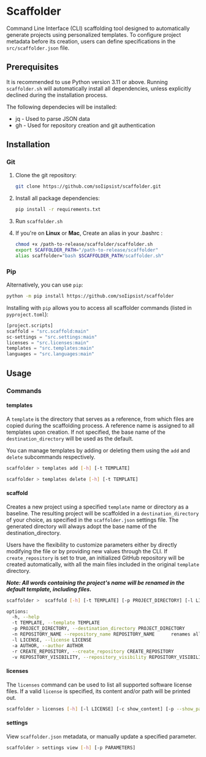 # Scaffolder

Command Line Interface (CLI) scaffolding tool designed to automatically generate projects using personalized templates. To configure project metadata before its creation, users can define specifications in the `src/scaffolder.json` file.

## Prerequisites

It is recommended to use Python version 3.11 or above. Running `scaffolder.sh` will automatically install all dependencies, unless explicitly declined during the installation process.

The following dependecies will be installed:

- jq - Used to parse JSON data
- gh - Used for repository creation and git authentication

## Installation

### Git

1. Clone the git repository:

    ```bash
    git clone https://github.com/soIipsist/scaffolder.git
    ```

2. Install all package dependencies:

    ```bash
    pip install -r requirements.txt
    ```

3. Run `scaffolder.sh`

4. If you're on **Linux** or **Mac**, Create an alias in your .bashrc :

      ```bash
      chmod +x /path-to-release/scaffolder/scaffolder.sh
      export SCAFFOLDER_PATH="/path-to-release/scaffolder"
      alias scaffolder="bash $SCAFFOLDER_PATH/scaffolder.sh"

      ```

### Pip

Alternatively, you can use `pip`:

```bash
python -m pip install https://github.com/soIipsist/scaffolder
```

Installing with `pip` allows you to access all scaffolder commands (listed in `pyproject.toml`):

```python
[project.scripts]
scaffold = "src.scaffold:main"
sc-settings = "src.settings:main"
licenses = "src.licenses:main"
templates = "src.templates:main"
languages = "src.languages:main"
```

## Usage

### Commands

#### templates

A `template` is the directory that serves as a reference, from which files are copied during the scaffolding process. A reference name is assigned to all templates upon creation. If not specified, the base name of the `destination_directory` will be used as the default.

You can manage templates by adding or deleting them using the `add` and `delete` subcommands respectively.

```bash
scaffolder > templates add [-h] [-t TEMPLATE]
```

```bash
scaffolder > templates delete [-h] [-t TEMPLATE]
```

#### scaffold

Creates a new project using a specified `template` name or directory as a baseline. The resulting project will be scaffolded in a `destination_directory` of your choice, as specified in the `scaffolder.json` settings file. The generated directory will always adopt the base name of the destination_directory.

Users have the flexibility to customize parameters either by directly modifying the file or by providing new values through the CLI. If `create_repository` is set to true, an initialized GitHub repository will be created automatically, with all the main files included in the original `template` directory.

**_Note: All words containing the project's name will be renamed in the default template, including files._**

```bash
scaffolder >  scaffold [-h] [-t TEMPLATE] [-p PROJECT_DIRECTORY] [-l LICENSE] [-a AUTHOR] [-u AUTHOR] [-r CREATE_REPOSITORY] [-v REPOSITORY_VISIBILITY]

options:
  -h, --help                                                               show this help message and exit
  -t TEMPLATE, --template TEMPLATE                                         template name or directory to copy files from
  -p PROJECT_DIRECTORY, --destination_directory PROJECT_DIRECTORY              destination directory of your scaffolded project
  -n REPOSITORY_NAME --repository_name REPOSITORY_NAME      renames all instances of 'repository_name' in your project
  -l LICENSE, --license LICENSE                                            creates license file (mit, afl-3.0, apache-v2.0 etc.)
  -a AUTHOR, --author AUTHOR                                               set name of the author (replaces every instance within the license file)
  -r CREATE_REPOSITORY, --create_repository CREATE_REPOSITORY              if set to true, creates a git repository using the git cli tool (gh)
  -v REPOSITORY_VISIBILITY, --repository_visibility REPOSITORY_VISIBILITY  set git repository visibility (0: private, 1: public, 2: internal)

```

#### licenses

The `licenses` command can be used to list all supported software license files. If a valid `license` is specified, its content and/or path will be printed out.

```bash
scaffolder > licenses [-h] [-l LICENSE] [-c show_content] [-p --show_paths]
```

#### settings

View `scaffolder.json` metadata, or manually update a specified parameter.

```bash
scaffolder > settings view [-h] [-p PARAMETERS]
```
